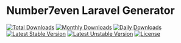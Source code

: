 Number7even Laravel Generator
==============================

[![Total Downloads](https://poser.pugx.org/number7even/laravel-generator/downloads)](https://packagist.org/packages/number7even/laravel-generator)
[![Monthly Downloads](https://poser.pugx.org/number7even/laravel-generator/d/monthly)](https://packagist.org/packages/number7even/laravel-generator)
[![Daily Downloads](https://poser.pugx.org/number7even/laravel-generator/d/daily)](https://packagist.org/packages/number7even/laravel-generator)
[![Latest Stable Version](https://poser.pugx.org/number7even/laravel-generator/v/stable)](https://packagist.org/packages/number7even/laravel-generator)
[![Latest Unstable Version](https://poser.pugx.org/number7even/laravel-generator/v/unstable)](https://packagist.org/packages/number7even/laravel-generator)
[![License](https://poser.pugx.org/number7even/laravel-generator/license)](https://packagist.org/packages/number7even/laravel-generator)


